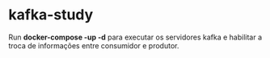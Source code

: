# kafka-study
 
Run **docker-compose -up -d** para executar os servidores kafka e habilitar a troca de informações entre consumidor e produtor.

